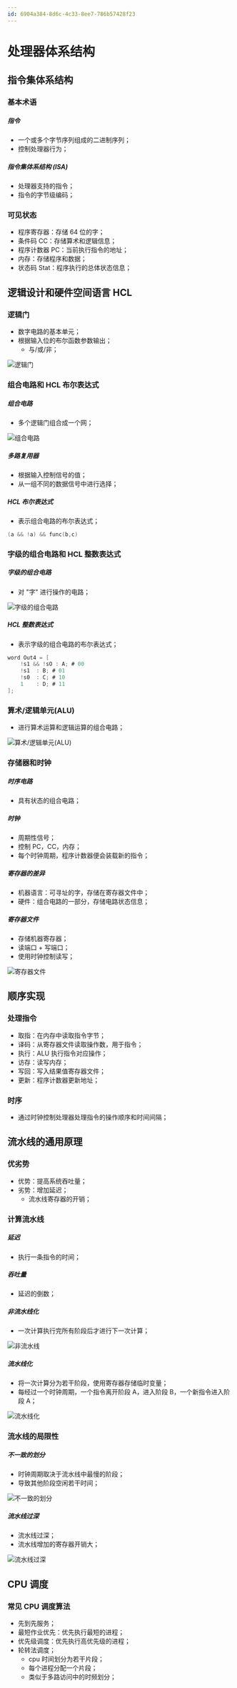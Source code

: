 ```yaml
---
id: 6904a384-8d6c-4c33-8ee7-786b57428f23
---
```


# 处理器体系结构

## 指令集体系结构

### 基本术语

##### 指令

- 一个或多个字节序列组成的二进制序列；
- 控制处理器行为；

##### 指令集体系结构 (ISA)

- 处理器支持的指令；
- 指令的字节级编码；

### 可见状态

- 程序寄存器：存储 64 位的字；
- 条件码 CC：存储算术和逻辑信息；
- 程序计数器 PC：当前执行指令的地址；
- 内存：存储程序和数据；
- 状态码 Stat：程序执行的总体状态信息；

## 逻辑设计和硬件空间语言 HCL

### 逻辑门

- 数字电路的基本单元；
- 根据输入位的布尔函数参数输出；
  - 与/或/非；

![逻辑门](./images/2023-10-24-15-24-34.png)

### 组合电路和 HCL 布尔表达式

##### 组合电路

- 多个逻辑门组合成一个网；

![组合电路](./images/2023-10-24-15-28-03.png)

##### 多路复用器

- 根据输入控制信号的值；
- 从一组不同的数据信号中进行选择；

##### HCL 布尔表达式

- 表示组合电路的布尔表达式；

```c
(a && !a) && func(b,c)
```

### 字级的组合电路和 HCL 整数表达式

##### 字级的组合电路

- 对 "字" 进行操作的电路；

![字级的组合电路](./images/2023-10-24-15-30-34.png)

##### HCL 整数表达式

- 表示字级的组合电路的布尔表达式；

```c
word Out4 = [
    !s1 && !sO : A; # 00
    !s1  : B; # 01
    !s0  : C; # 10
    1    : D; # 11
];
```

### 算术/逻辑单元(ALU)

- 进行算术运算和逻辑运算的组合电路；

![算术/逻辑单元(ALU)](./images/2023-10-24-15-34-43.png)

### 存储器和时钟

##### 时序电路

- 具有状态的组合电路；

##### 时钟

- 周期性信号；
- 控制 PC，CC，内存；
- 每个时钟周期，程序计数器便会装载新的指令；

##### 寄存器的差异

- 机器语言：可寻址的字，存储在寄存器文件中；
- 硬件：组合电路的一部分，存储电路状态信息；

##### 寄存器文件

- 存储机器寄存器；
- 读端口 + 写端口；
- 使用时钟控制读写；

![寄存器文件](./images/2023-10-24-15-48-56.png)

## 顺序实现

### 处理指令

- 取指：在内存中读取指令字节；
- 译码：从寄存器文件读取操作数，用于指令；
- 执行：ALU 执行指令对应操作；
- 访存：读写内存；
- 写回：写入结果值寄存器文件；
- 更新：程序计数器更新地址；

### 时序

- 通过时钟控制处理器处理指令的操作顺序和时间间隔；

## 流水线的通用原理

### 优劣势

- 优势：提高系统吞吐量；
- 劣势：增加延迟；
  - 流水线寄存器的开销；

### 计算流水线

##### 延迟

- 执行一条指令的时间；

##### 吞吐量

- 延迟的倒数；

##### 非流水线化

- 一次计算执行完所有阶段后才进行下一次计算；

![非流水线](./images/2023-10-24-16-14-31.png)

##### 流水线化

- 将一次计算分为若干阶段，使用寄存器存储临时变量；
- 每经过一个时钟周期，一个指令离开阶段 A，进入阶段 B，一个新指令进入阶段 A；

![流水线化](./images/2023-10-24-16-16-12.png)

### 流水线的局限性

##### 不一致的划分

- 时钟周期取决于流水线中最慢的阶段；
- 导致其他阶段空闲若干时间；

![不一致的划分](./images/2023-10-24-16-23-28.png)

##### 流水线过深

- 流水线过深；
- 流水线增加的寄存器开销大；

![流水线过深](./images/2023-10-24-16-25-43.png)

## CPU 调度

### 常见 CPU 调度算法

- 先到先服务；
- 最短作业优先：优先执行最短的进程；
- 优先级调度：优先执行高优先级的进程；
- 轮转法调度；
  - cpu 时间划分为若干片段；
  - 每个进程分配一个片段；
  - 类似于多路访问中的时频划分；
